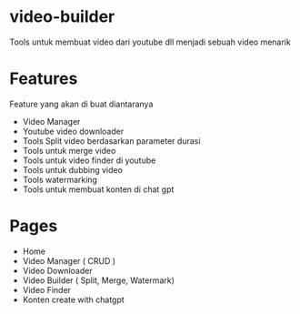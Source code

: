 # video-builder
Tools untuk membuat video dari youtube dll menjadi sebuah video menarik

# Features
Feature yang akan di buat diantaranya 
- Video Manager
- Youtube video downloader
- Tools Split video berdasarkan parameter durasi
- Tools untuk merge video
- Tools untuk video finder di youtube
- Tools untuk dubbing video
- Tools watermarking
- Tools untuk membuat konten di chat gpt

# Pages
- Home
- Video Manager ( CRUD )
- Video Downloader
- Video Builder ( Split, Merge, Watermark)
- Video Finder
- Konten create with chatgpt